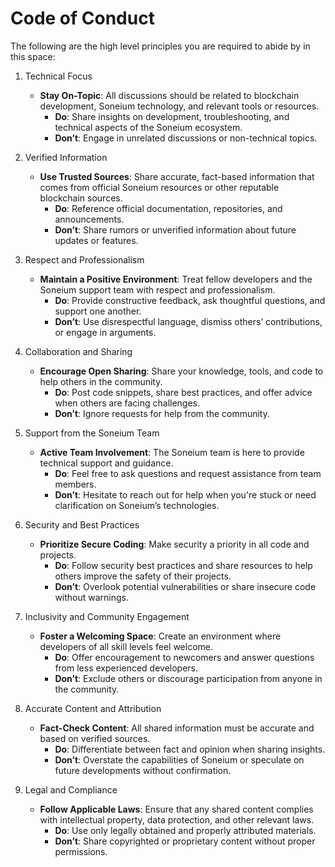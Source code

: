 # Code of Conduct

The following are the high level principles you are required to abide by in this space:

1. Technical Focus
    - **Stay On-Topic**: All discussions should be related to blockchain development, Soneium technology, and relevant tools or resources.
        - **Do**: Share insights on development, troubleshooting, and technical aspects of the Soneium ecosystem.
        - **Don’t**: Engage in unrelated discussions or non-technical topics.

2. Verified Information
    - **Use Trusted Sources**: Share accurate, fact-based information that comes from official Soneium resources or other reputable blockchain sources.
        - **Do**: Reference official documentation, repositories, and announcements.
        - **Don’t**: Share rumors or unverified information about future updates or features.

3. Respect and Professionalism
    - **Maintain a Positive Environment**: Treat fellow developers and the Soneium support team with respect and professionalism.
        - **Do**: Provide constructive feedback, ask thoughtful questions, and support one another.
        - **Don’t**: Use disrespectful language, dismiss others’ contributions, or engage in arguments.

4. Collaboration and Sharing
    - **Encourage Open Sharing**: Share your knowledge, tools, and code to help others in the community.
        - **Do**: Post code snippets, share best practices, and offer advice when others are facing challenges.
        - **Don’t**: Ignore requests for help from the community.

5. Support from the Soneium Team
    - **Active Team Involvement**: The Soneium team is here to provide technical support and guidance.
        - **Do**: Feel free to ask questions and request assistance from team members.
        - **Don’t**: Hesitate to reach out for help when you're stuck or need clarification on Soneium’s technologies.

6. Security and Best Practices
    - **Prioritize Secure Coding**: Make security a priority in all code and projects.
        - **Do**: Follow security best practices and share resources to help others improve the safety of their projects.
        - **Don’t**: Overlook potential vulnerabilities or share insecure code without warnings.

7. Inclusivity and Community Engagement
    - **Foster a Welcoming Space**: Create an environment where developers of all skill levels feel welcome.
        - **Do**: Offer encouragement to newcomers and answer questions from less experienced developers.
        - **Don’t**: Exclude others or discourage participation from anyone in the community.

8. Accurate Content and Attribution
    - **Fact-Check Content**: All shared information must be accurate and based on verified sources.
        - **Do**: Differentiate between fact and opinion when sharing insights.
        - **Don’t**: Overstate the capabilities of Soneium or speculate on future developments without confirmation.

9. Legal and Compliance
    - **Follow Applicable Laws**: Ensure that any shared content complies with intellectual property, data protection, and other relevant laws.
        - **Do**: Use only legally obtained and properly attributed materials.
        - **Don’t**: Share copyrighted or proprietary content without proper permissions.



